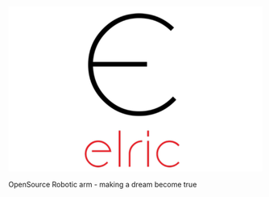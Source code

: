 ![](https://raw.githubusercontent.com/Bardo91/elric/master/elric_logo.PNG)

OpenSource Robotic arm - making a dream become true

